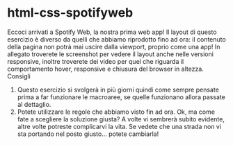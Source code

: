 # html-css-spotifyweb
Eccoci arrivati a Spotify Web, la nostra prima web app!
Il layout di questo esercizio è diverso da quelli che abbiamo riprodotto fino ad ora: il contenuto della pagina non potrà mai uscire dalla viewport, proprio come una app!
In allegato troverete le screenshot per vedere il layout anche nelle versioni responsive, inoltre troverete dei video per quel che riguarda il comportamento hover, responsive e chiusura del browser in altezza.
Consigli
1. Questo esercizio si svolgerà in più giorni quindi come sempre pensate prima a far funzionare le macroaree, se quelle funzionano allora passate al dettaglio.
2. Potete utilizzare le regole che abbiamo visto fin ad ora. Ok, ma come fate a scegliere la soluzione giusta? A volte vi sembrerà subito evidente, altre volte potreste complicarvi la vita. Se vedete che una strada non vi sta portando nel posto giusto... potete cambiarla!